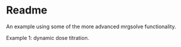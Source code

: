 Readme
====


An example using some of the more advanced mrgsolve functionality.

Example 1: dynamic dose titration.


